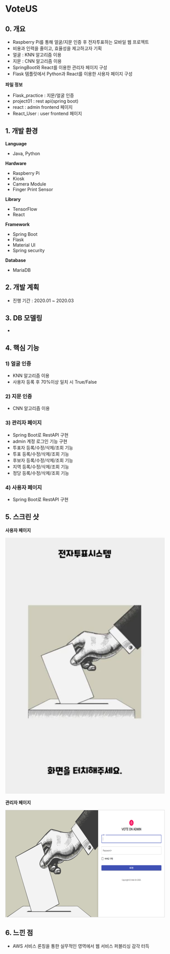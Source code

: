 # VoteUS

## 0. 개요

* Raspberry Pi를 통해 얼굴/지문 인증 후 전자투표하는 모바일 웹 프로젝트
* 비용과 인력을 줄이고, 효율성을 제고하고자 기획
* 얼굴 : KNN 알고리즘 이용
* 지문 : CNN 알고리즘 이용
* SpringBoot와 React를 이용한 관리자 페이지 구성
* Flask 템플릿에서 Python과 React를 이용한 사용자 페이지 구성

**파일 정보**
* Flask_practice : 지문/얼굴 인증 
* project01 : rest api(spring boot)
* react : admin frontend 페이지
* React_User : user frontend 페이지

## 1. 개발 환경

**Language**
* Java, Python

**Hardware**
* Raspberry Pi
* Kiosk
* Camera Module
* Finger Print Sensor

**Library**
* TensorFlow
* React

**Framework**
* Spring Boot
* Flask
* Material UI
* Spring security

**Database**
* MariaDB

## 2. 개발 계획

* 진행 기간 : 2020.01 ~ 2020.03

## 3. DB 모델링

*  

## 4. 핵심 기능

### 1) 얼굴 인증

* KNN 알고리즘 이용
* 사용자 등록 후 70%이상 일치 시 True/False

### 2) 지문 인증

* CNN 알고리즘 이용

### 3) 관리자 페이지

* Spring Boot로 RestAPI 구현
* admin 계정 로그인 기능 구현
* 투표자 등록/수정/삭제/조회 기능
* 투표 등록/수정/삭제/조회 기능
* 후보자 등록/수정/삭제/조회 기능
* 지역 등록/수정/삭제/조회 기능
* 정당 등록/수정/삭제/조회 기능

### 4) 사용자 페이지

* Spring Boot로 RestAPI 구현

## 5. 스크린 샷
**사용자 페이지**

![image](./userpage.JPG)

**관리자 페이지**

![image](./adminpage.png)

## 6. 느낀 점

* AWS 서비스 론칭을 통한 실무적인 영역에서 웹 서비스 퍼블리싱 감각 터득 
